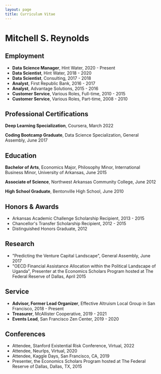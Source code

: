 ```yaml
---
layout: page
title: Curriculum Vitae
---
```

# Mitchell S. Reynolds


## Employment
- **Data Science Manager**, Hint Water, 2020 - Present
- **Data Scientist**, Hint Water, 2018 - 2020
- **Data Scientist**, Consulting, 2017 - 2018
- **Analyst**, First Republic Bank, 2016 - 2017
- **Analyst**, Advantage Solutions, 2015 - 2016
- **Customer Service**, Various Roles, Full-time, 2010 - 2015
- **Customer Service**, Various Roles, Part-time, 2008 - 2010


## Professional Certifications
**Deep Learning Specialization**, Coursera, March 2022

**Coding Bootcamp Graduate**, Data Science Specialization, General Assembly, June 2017


## Education
**Bachelor of Arts**, Economics Major, Philosophy Minor, International Business Minor, University of Arkansas, June 2015

**Associate of Science**, Northwest Arkansas Community College, June 2012

**High School Graduate**, Bentonville High School, June 2010


## Honors & Awards
- Arkansas Academic Challenge Scholarship Recipient, 2013 - 2015
- Chancellor's Transfer Scholarship Recipient, 2012 - 2015
- Distinguished Honors Graduate, 2012


## Research
- "Predicting the Venture Capital Landscape", General Assembly, June 2017
- "OECD Financial Assistance Allocation within the Political Landscape of Uganda", Presenter at the Economics Scholars Program hosted at The Federal Reserve of Dallas, April 2015


## Service
- **Advisor, Former Lead Organizer**, Effective Altruism Local Group in San Francisco, 2018 - Present
- **Treasurer**, McAllister Cooperative, 2019 - 2021
- **Events Lead**, San Francisco Zen Center, 2019 - 2020


## Conferences
- Attendee, Stanford Existential Risk Conference, Virtual, 2022
- Attendee, NeurIps, Virtual, 2020
- Attendee, Kaggle Days, San Francisco, CA, 2019
- Presenter, the Economics Scholars Program hosted at The Federal Reserve of Dallas, Dallas, TX, 2015
